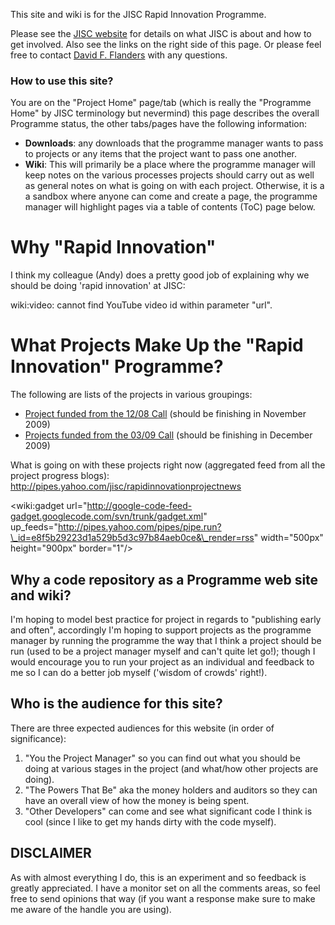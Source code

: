 This site and wiki is for the JISC Rapid Innovation Programme.

Please see the [JISC website](http://jisc.ac.uk/aboutus.aspx) for details on what JISC is about and how to get involved.  Also see the links on the right side of this page.  Or please feel free to contact [David F. Flanders](http://www.jisc.ac.uk/contactus/staff/davidfflanders) with any questions.

### How to use this site? ###
You are on the "Project Home" page/tab (which is really the "Programme Home" by JISC terminology but nevermind) this page describes the overall Programme status, the other tabs/pages have the following information:
  * **Downloads**: any downloads that the programme manager wants to pass to projects or any items that the project want to pass one another.
  * **Wiki**: This will primarily be a place where the programme manager will keep notes on the various processes projects should carry out as well as general notes on what is going on with each project.  Otherwise, it is a a sandbox where anyone can come and create a page, the programme manager will highlight pages via a table of contents (ToC) page below.

# Why "Rapid Innovation" #
I think my colleague (Andy) does a pretty good job of explaining why we should be doing 'rapid innovation' at JISC:



wiki:video: cannot find YouTube video id within parameter "url".



# What Projects Make Up the "Rapid Innovation" Programme? #

The following are lists of the projects in various groupings:

  * [Project funded from the 12/08 Call](http://code.google.com/p/jiscri/w/list?q=label:Call-12.08) (should be finishing in November 2009)
  * [Projects funded from the 03/09 Call](http://code.google.com/p/jiscri/w/list?q=label:Call-03.09) (should be finishing in December 2009)

What is going on with these projects right now (aggregated feed from all the project progress blogs): http://pipes.yahoo.com/jisc/rapidinnovationprojectnews

<wiki:gadget url="http://google-code-feed-gadget.googlecode.com/svn/trunk/gadget.xml" up\_feeds="http://pipes.yahoo.com/pipes/pipe.run?\_id=e8f5b29223d1a529b5d3c97b84aeb0ce&\_render=rss" width="500px" height="900px" border="1"/>

## Why a code repository as a Programme web site and wiki? ##
I'm hoping to model best practice for project in regards to "publishing early and often", accordingly I'm hoping to support projects as the programme manager by running the programme the way that I think a project should be run (used to be a project manager myself and can't quite let go!); though I would encourage you to run your project as an individual and feedback to me so I can do a better job myself ('wisdom of crowds' right!).

## Who is the audience for this site? ##
There are three expected audiences for this website (in order of significance):
  1. "You the Project Manager" so you can find out what you should be doing at various stages in the project (and what/how other projects are doing).
  1. "The Powers That Be" aka the money holders and auditors so they can have an overall view of how the money is being spent.
  1. "Other Developers" can come and see what significant code I think is cool (since I like to get my hands dirty with the code myself).

## DISCLAIMER ##
As with almost everything I do, this is an experiment and so feedback is greatly appreciated.  I have a monitor set on all the comments areas, so feel free to send opinions that way (if you want a response make sure to make me aware of the handle you are using).


